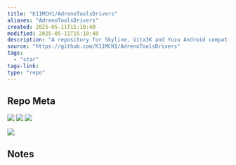 ```yaml
---
title: "K11MCH1/AdrenoToolsDrivers"
aliases: "AdrenoToolsDrivers"
created: 2025-05-11T15:10:40
modified: 2025-05-11T15:10:40
description: "A repository for Skyline, Vita3K and Yuzu Android compatible Adreno drivers."
source: "https://github.com/K11MCH1/AdrenoToolsDrivers"
tags:
  - "star"
tags-link:
type: "repo"
---
```

## Repo Meta

![](https://img.shields.io/github/stars/K11MCH1/AdrenoToolsDrivers?style=for-the-badge&label=stars) ![](https://img.shields.io/github/repo-size/K11MCH1/AdrenoToolsDrivers?style=for-the-badge&label=size) ![](https://img.shields.io/github/created-at/K11MCH1/AdrenoToolsDrivers?style=for-the-badge&label=since)

[![](https://github-readme-stats.vercel.app/api/pin/?username=K11MCH1&repo=AdrenoToolsDrivers&bg_color=00000000)](https://github.com/K11MCH1/AdrenoToolsDrivers)

## Notes

